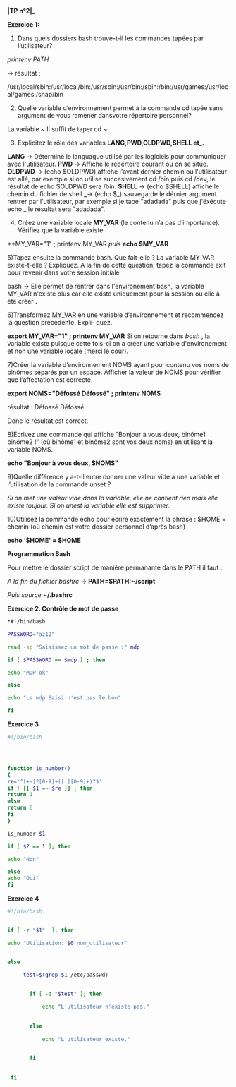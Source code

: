 **________________________________________________|TP n°2|_________________________________________________**

**Exercice 1:**

1) Dans quels dossiers bash trouve-t-il les commandes tapées par l’utilisateur?

*printenv PATH*

 -> résultat :

 /usr/local/sbin:/usr/local/bin:/usr/sbin:/usr/bin:/sbin:/bin:/usr/games:/usr/local/games:/snap/bin

2) Quelle variable d’environnement permet à la commande cd tapée sans argument de vous ramener dansvotre répertoire personnel?

La variable ~
Il suffit de taper cd ~
 
3) Explicitez le rôle des variables **LANG,PWD,OLDPWD,SHELL et_.**

**LANG** -> Détermine le languague utilisé par les logiciels pour communiquer avec l'utilisateur.
**PWD** -> Affiche le répértoire courant ou on se situe.
**OLDPWD** -> (echo $OLDPWD) affiche l'avant dernier chemin ou l'utilisateur est allé, par exemple si on utilise succesivement cd /bin puis cd /dev, le résultat de echo $OLDPWD sera /bin.
**SHELL** -> (echo $SHELL) affiche le chemin du fichier de shell
**_**-> (echo $_) sauvegarde le dérnier argument rentrer par l'utilisateur, par exemple si je tape "adadada" puis que j'éxécute echo _ le résultat sera "adadada".

4) Créez une variable locale **MY_VAR** (le contenu n’a pas d’importance). Vérifiez que la variable existe.

**MY_VAR="1" ; printenv MY_VAR
 *puis*
 **echo $MY_VAR**

5)Tapez ensuite la commande bash. Que fait-elle ? La variable MY_VAR existe-t-elle ? Expliquez. A la fin
de cette question, tapez la commande exit pour revenir dans votre session initiale

bash -> Elle permet de rentrer dans l'environement bash, la variable MY_VAR n'existe plus car elle existe uniquement pour la session ou elle à été créer .


6)Transformez MY_VAR en une variable d’environnement et recommencez la question précédente. Expli-
quez.

**export MY_VAR="1" ; printenv MY_VAR**
Si on retourne dans *bash* , la variable existe puisque cette fois-ci on à créer une variable d'environement et non une variable locale (merci le cour).

7)Créer la variable d’environnement NOMS ayant pour contenu vos noms de binômes séparés par un espace.
Afficher la valeur de NOMS pour vérifier que l’affectation est correcte.

**export NOMS="Défossé Défossé" ; printenv NOMS**

résultat : Défossé Défossé

Donc le résultat est correct.


8)Ecrivez une commande qui affiche ”Bonjour à vous deux, binôme1 binôme2 !” (où binôme1 et binôme2
sont vos deux noms) en utilisant la variable NOMS.

**echo "Bonjour à vous deux, $NOMS"**

9)Quelle différence y a-t-il entre donner une valeur vide à une variable et l’utilisation de la commande
unset ?

*Si on met une valeur vide dans la variable, elle ne contient rien mais elle existe toujour.
Si on unest la variable elle est supprimer.*


10)Utilisez la commande echo pour écrire exactement la phrase : $HOME = chemin (où chemin est votre
dossier personnel d’après bash)

**echo '$HOME' = $HOME**


**Programmation Bash**

Pour mettre le dossier script de maniére permanante dans le PATH il faut :

*A la fin du fichier bashrc* -> **PATH=$PATH:~/script**

*Puis source* **~/.bashrc**

**Exercice 2. Contrôle de mot de passe**
```bash
*#!/bin/bash

PASSWORD="az12"

read -sp "Saisissez un mot de passe :" mdp

if [ $PASSWORD == $mdp ] ; then

echo "MDP ok"

else

echo "Le mdp Saisi n'est pas le bon"

fi

```
**Exercice 3**
```bash
#!/bin/bash




function is_number()
{
re='^[+-]?[0-9]+([.][0-9]+)?$'
if ! [[ $1 =~ $re ]] ; then
return 1
else
return 0
fi
}

is_number $1

if [ $? == 1 ]; then

echo "Non"

else
echo "Oui"
fi
```
**Exercice 4**
```bash
#!/bin/bash


if [ -z "$1"  ]; then

echo "Utilisation: $0 nom_utilisateur"


else

     test=$(grep $1 /etc/passwd)
        

       if [ -z "$test" ]; then

           echo "L'utilisateur n'existe pas."
       

       else
        
           echo "L'utilisateur existe."

         
       fi

   
 fi



```
